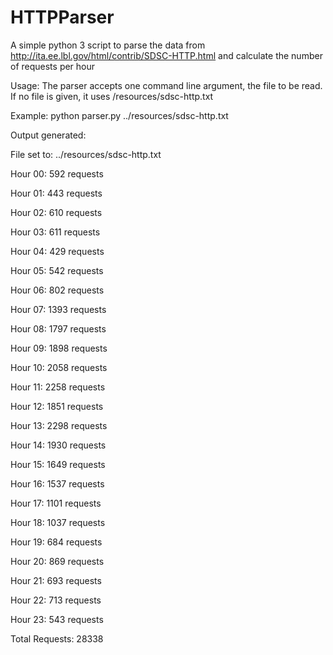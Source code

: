 # HTTPParser
A simple python 3 script to parse the data from http://ita.ee.lbl.gov/html/contrib/SDSC-HTTP.html and calculate the number of requests per hour

Usage: The parser accepts one command line argument, the file to be read. If no file is given, it uses /resources/sdsc-http.txt

Example: python parser.py ../resources/sdsc-http.txt

Output generated:


File set to: ../resources/sdsc-http.txt

Hour 00:  592 requests

Hour 01:  443 requests

Hour 02:  610 requests

Hour 03:  611 requests

Hour 04:  429 requests

Hour 05:  542 requests

Hour 06:  802 requests

Hour 07:  1393 requests

Hour 08:  1797 requests

Hour 09:  1898 requests

Hour 10:  2058 requests

Hour 11:  2258 requests

Hour 12:  1851 requests

Hour 13:  2298 requests

Hour 14:  1930 requests

Hour 15:  1649 requests

Hour 16:  1537 requests

Hour 17:  1101 requests

Hour 18:  1037 requests

Hour 19:  684 requests

Hour 20:  869 requests

Hour 21:  693 requests

Hour 22:  713 requests

Hour 23:  543 requests

Total Requests: 28338
